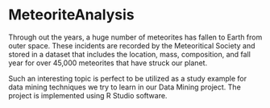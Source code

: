 # MeteoriteAnalysis
Through out the years, a huge number of meteorites has fallen to Earth from outer space. These incidents are recorded by the Meteoritical Society and stored in a dataset that includes the location, mass, composition, and fall year for over 45,000 meteorites that have struck our planet. 

Such an interesting topic is perfect to be utilized as a study example for data mining techniques we try to learn in our Data Mining project.
The project is implemented using R Studio software.
